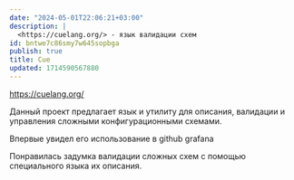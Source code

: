 ```yaml
---
date: "2024-05-01T22:06:21+03:00"
description: |
  <https://cuelang.org/> - язык валидации схем
id: bntwe7c86smy7w645sopbga
publish: true
title: Cue
updated: 1714590567880
---
```


<https://cuelang.org/>

Данный проект предлагает язык и утилиту для описания, валидации и управления сложными конфигурационными схемами.

Впервые увидел его использование в github grafana

Понравилась задумка валидации сложных схем с помощью специального языка их описания.